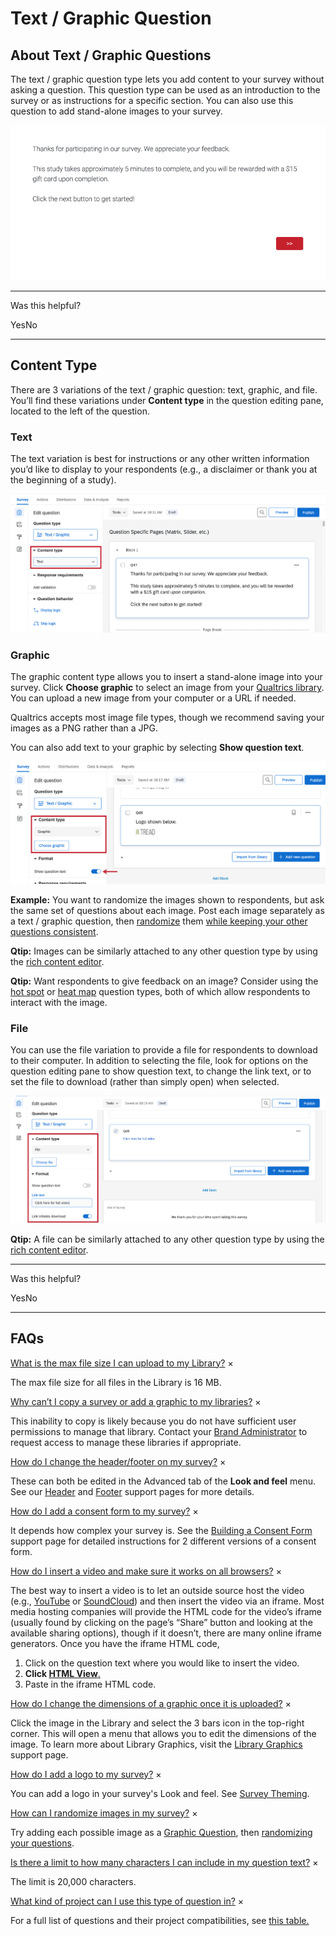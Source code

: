 # Text / Graphic Question

## [](#Introduction)About Text / Graphic Questions

The text / graphic question type lets you add content to your survey without asking a question. This question type can be used as an introduction to the survey or as instructions for a specific section. You can also use this question to add stand-alone images to your survey.

[![The first page of the survey thanks respondents for participating, but does not include any questions yet.](descriptive-text/2015-10-19_13-49-03.png)](https://www.qualtrics.com/m/assets/support/wp-content/uploads/2015/04/2015-10-19_13-49-03.png)

* * *

Was this helpful?

YesNo

* * *

## [](#Variations)Content Type

There are 3 variations of the text / graphic question: text, graphic, and file. You’ll find these variations under **Content type** in the question editing pane, located to the left of the question.

### Text

The text variation is best for instructions or any other written information you’d like to display to your respondents (e.g., a disclaimer or thank you at the beginning of a study).

[![A Text/Graphic question is selected. On the right, under Type, Text is selected](descriptive-text/text-graphic-1.png)](https://www.qualtrics.com/m/assets/support/wp-content/uploads//2021/04/text-graphic-1.png)

### Graphic

The graphic content type allows you to insert a stand-alone image into your survey. Click **Choose graphic** to select an image from your [Qualtrics library](https://www.qualtrics.com/support/survey-platform/account-library/graphics-library/). You can upload a new image from your computer or a URL if needed.

Qualtrics accepts most image file types, though we recommend saving your images as a PNG rather than a JPG.

You can also add text to your graphic by selecting **Show question text**.

[![a graphic question type. the Tread logo is the graphic.](descriptive-text/text-graphic-2.png)](https://www.qualtrics.com/m/assets/support/wp-content/uploads//2021/04/text-graphic-2.png)

**Example:** You want to randomize the images shown to respondents, but ask the same set of questions about each image. Post each image separately as a text / graphic question, then [randomize](https://www.qualtrics.com/support/survey-platform/survey-module/block-options/question-randomization/) them [while keeping your other questions consistent](https://www.qualtrics.com/support/survey-platform/survey-module/block-options/question-randomization/#AdvancedRandomization).

**Qtip:** Images can be similarly attached to any other question type by using the [rich content editor](/support/survey-platform/edit-survey/editing-questions/rich-content-editor/rich-content-editor-overview/ "Rich Content Editor Overview").

**Qtip:** Want respondents to give feedback on an image? Consider using the [hot spot](/support/edit-survey/editing-questions/question-types-guide/hot-spot/ "hot spot") or [heat map](https://www.qualtrics.com/support/edit-survey/editing-questions/question-types-guide/heat-map/) question types, both of which allow respondents to interact with the image.

### File

You can use the file variation to provide a file for respondents to download to their computer. In addition to selecting the file, look for options on the question editing pane to show question text, to change the link text, or to set the file to download (rather than simply open) when selected.

[![The Text/Graphic question is set to File.](descriptive-text/text-graphic-3.png)](https://www.qualtrics.com/m/assets/support/wp-content/uploads//2021/04/text-graphic-3.png)

**Qtip:** A file can be similarly attached to any other question type by using the [rich content editor](/support/survey-platform/edit-survey/editing-questions/rich-content-editor/rich-content-editor-overview/ "Rich Content Editor Overview").

* * *

Was this helpful?

YesNo

* * *

## [](#FAQs)FAQs

[What is the max file size I can upload to my Library?](#faq-18) ×

The max file size for all files in the Library is 16 MB.

[Why can’t I copy a survey or add a graphic to my libraries?](#faq-21) ×

This inability to copy is likely because you do not have sufficient user permissions to manage that library. Contact your [Brand Administrator](https://www.qualtrics.com/support/survey-platform/getting-started/help-and-feedback/#QualtricsAdministrator) to request access to manage these libraries if appropriate.

[How do I change the header/footer on my survey?](#faq-62) ×

These can both be edited in the Advanced tab of the **Look and feel** menu. See our [Header](https://www.qualtrics.com/support/survey-platform/survey-module/look-feel/general-look-feel-settings/#AddFooterHeader) and [Footer](https://www.qualtrics.com/support/survey-platform/survey-module/look-feel/general-look-feel-settings/#AddFooterHeader) support pages for more details.

[How do I add a consent form to my survey?](#faq-65) ×

It depends how complex your survey is. See the [Building a Consent Form](https://www.qualtrics.com/support/survey-platform/common-use-cases-rc/building-a-consent-form/) support page for detailed instructions for 2 different versions of a consent form.

[How do I insert a video and make sure it works on all browsers?](#faq-73) ×

The best way to insert a video is to let an outside source host the video (e.g., [YouTube](https://www.youtube.com/) or [SoundCloud](https://soundcloud.com/)) and then insert the video via an iframe. Most media hosting companies will provide the HTML code for the video’s iframe (usually found by clicking on the page’s “Share” button and looking at the available sharing options), though if it doesn’t, there are many online iframe generators. Once you have the iframe HTML code,

1.  Click on the question text where you would like to insert the video.
2.  **Click [HTML View](https://www.qualtrics.com/support/survey-platform/survey-module/editing-questions/formatting-questions/#EditingQuestionType)**[.](https://www.qualtrics.com/support/survey-platform/survey-module/editing-questions/formatting-questions/#EditingQuestionType)
3.  Paste in the iframe HTML code.

[How do I change the dimensions of a graphic once it is uploaded?](#faq-225) ×

Click the image in the Library and select the 3 bars icon in the top-right corner. This will open a menu that allows you to edit the dimensions of the image. To learn more about Library Graphics, visit the [Library Graphics](https://www.qualtrics.com/support/survey-platform/account-library/graphics-library/) support page.

[How do I add a logo to my survey?](#faq-748) ×

You can add a logo in your survey's Look and feel. See [Survey Theming](https://www.qualtrics.com/support/survey-platform/survey-module/look-feel/applying-survey-themes/#SurveyLogo).

[How can I randomize images in my survey?](#faq-749) ×

Try adding each possible image as a [Graphic Question](https://www.qualtrics.com/support/survey-platform/survey-module/editing-questions/question-types-guide/static-content/descriptive-text-and-graphic/), then [randomizing your questions](https://www.qualtrics.com/support/survey-platform/survey-module/block-options/question-randomization/).

[Is there a limit to how many characters I can include in my question text?](#faq-771) ×

The limit is 20,000 characters.

[What kind of project can I use this type of question in?](#faq-975) ×

For a full list of questions and their project compatibilities, see [this table.](https://www.qualtrics.com/support/survey-platform/survey-module/editing-questions/question-types-guide/question-types-overview/#Compatibility)